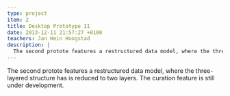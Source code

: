 ```yaml
---
type: project
item: 2
title: Desktop Prototype II
date: 2013-12-11 21:57:27 +0100
teachers: Jan Hein Hoogstad
description: | 
  The second protote features a restructured data model, where the three-layered structure has is reduced to two layers. The curation feature is still under development.
---
```

The second protote features a restructured data model, where the three-layered structure has is reduced to two layers. The curation feature is still under development.
